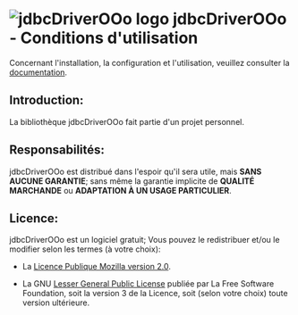 # ![jdbcDriverOOo logo][1] jdbcDriverOOo - Conditions d'utilisation

Concernant l'installation, la configuration et l'utilisation, veuillez consulter la [documentation][2].

## Introduction:

La bibliothèque jdbcDriverOOo fait partie d'un projet personnel.

## Responsabilités:

jdbcDriverOOo est distribué dans l'espoir qu'il sera utile, mais **SANS AUCUNE GARANTIE**; sans même la garantie implicite de **QUALITÉ MARCHANDE** ou **ADAPTATION À UN USAGE PARTICULIER**.

## Licence:

jdbcDriverOOo est un logiciel gratuit; Vous pouvez le redistribuer et/ou le modifier selon les termes (à votre choix):

- La [Licence Publique Mozilla version 2.0][3].

- La GNU [Lesser General Public License][4] publiée par La Free Software Foundation, soit la version 3 de la Licence, soit (selon votre choix) toute version ultérieure.

[1]: https://prrvchr.github.io/jdbcDriverOOo/img/jdbcDriverOOo.png
[2]: https://prrvchr.github.io/jdbcDriverOOo/
[3]: http://mozilla.org/MPL/2.0/
[4]: http://www.gnu.org/licenses/lgpl-3.0.html
